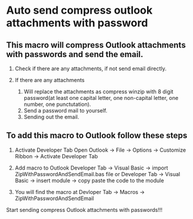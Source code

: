 
# Auto send compress outlook attachments with password
## This macro will compress Outlook attachments with passwords and send the email.
1. Check if there are any attachments, if not send email directly.

2. If there are any attachments
   1. Will replace the attachments as compress winzip with 8 digit password(at least one capital letter, one non-capital letter, one number, one punctutation).
   2. Send a password mail to yourself.
   3. Sending out the email.


## To add this macro to Outlook follow these steps
1. Activate Developer Tab
  Open Outlook -> File -> Options -> Customize Ribbon -> Activate Developer Tab

2. Add macro to Outlook
  Developer Tab -> Visual Basic -> import ZipWithPasswordAndSendEmail.bas file
  or
  Developer Tab -> Visual Basic -> insert module -> copy paste the code to the module

3. You will find the macro at
  Devloper Tab -> Macros -> ZipWithPasswordAndSendEmail

Start sending compress Outlook attachments with passwords!!!
